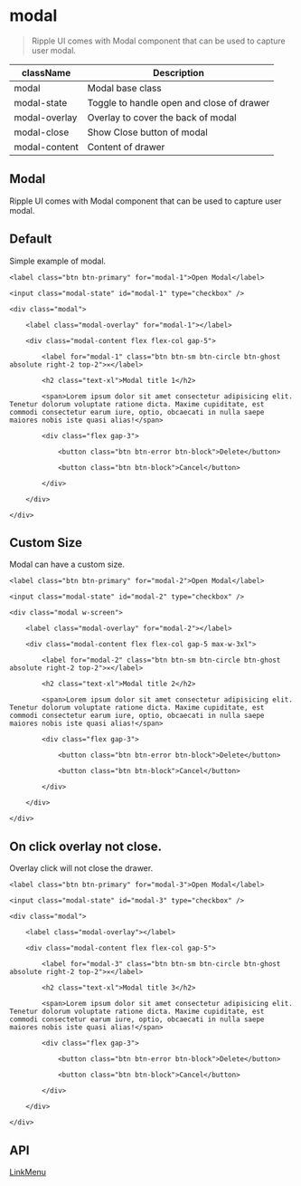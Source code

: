 # modal

> Ripple UI comes with Modal component that can be used to capture user modal.

| className     | Description                               |
| ------------- | ----------------------------------------- |
| modal         | Modal base class                          |
| modal-state   | Toggle to handle open and close of drawer |
| modal-overlay | Overlay to cover the back of modal        |
| modal-close   | Show Close button of modal                |
| modal-content | Content of drawer                         |

## Modal

Ripple UI comes with Modal component that can be used to capture user modal.

## [​](#default)Default

Simple example of modal.

	<label class="btn btn-primary" for="modal-1">Open Modal</label>

	<input class="modal-state" id="modal-1" type="checkbox" />

	<div class="modal">

		<label class="modal-overlay" for="modal-1"></label>

		<div class="modal-content flex flex-col gap-5">

			<label for="modal-1" class="btn btn-sm btn-circle btn-ghost absolute right-2 top-2">✕</label>

			<h2 class="text-xl">Modal title 1</h2>

			<span>Lorem ipsum dolor sit amet consectetur adipisicing elit. Tenetur dolorum voluptate ratione dicta. Maxime cupiditate, est commodi consectetur earum iure, optio, obcaecati in nulla saepe maiores nobis iste quasi alias!</span>

			<div class="flex gap-3">

				<button class="btn btn-error btn-block">Delete</button>

				<button class="btn btn-block">Cancel</button>

			</div>

		</div>

	</div>

## [​](#custom-size)Custom Size

Modal can have a custom size.

	<label class="btn btn-primary" for="modal-2">Open Modal</label>

	<input class="modal-state" id="modal-2" type="checkbox" />

	<div class="modal w-screen">

		<label class="modal-overlay" for="modal-2"></label>

		<div class="modal-content flex flex-col gap-5 max-w-3xl">

			<label for="modal-2" class="btn btn-sm btn-circle btn-ghost absolute right-2 top-2">✕</label>

			<h2 class="text-xl">Modal title 2</h2>

			<span>Lorem ipsum dolor sit amet consectetur adipisicing elit. Tenetur dolorum voluptate ratione dicta. Maxime cupiditate, est commodi consectetur earum iure, optio, obcaecati in nulla saepe maiores nobis iste quasi alias!</span>

			<div class="flex gap-3">

				<button class="btn btn-error btn-block">Delete</button>

				<button class="btn btn-block">Cancel</button>

			</div>

		</div>

	</div>

## [​](#on-click-overlay-not-close)On click overlay not close.

Overlay click will not close the drawer.

	<label class="btn btn-primary" for="modal-3">Open Modal</label>

	<input class="modal-state" id="modal-3" type="checkbox" />

	<div class="modal">

		<label class="modal-overlay"></label>

		<div class="modal-content flex flex-col gap-5">

			<label for="modal-3" class="btn btn-sm btn-circle btn-ghost absolute right-2 top-2">✕</label>

			<h2 class="text-xl">Modal title 3</h2>

			<span>Lorem ipsum dolor sit amet consectetur adipisicing elit. Tenetur dolorum voluptate ratione dicta. Maxime cupiditate, est commodi consectetur earum iure, optio, obcaecati in nulla saepe maiores nobis iste quasi alias!</span>

			<div class="flex gap-3">

				<button class="btn btn-error btn-block">Delete</button>

				<button class="btn btn-block">Cancel</button>

			</div>

		</div>

	</div>

## [​](#api)API

[Link](/docs/components/link)[Menu](/docs/components/menu)
